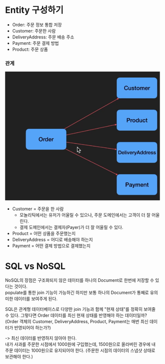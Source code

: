 # Entity 구성하기

- Order: 주문 정보 통합 저장
- Customer: 주문한 사람
- DeliveryAddress: 주문 배송 주소
- Payment: 주문 결제 방법
- Product: 주문 상품

### 관계

![poster](./images/order_entity.png)

- Customer = 주문을 한 사람
  - 모놀리틱에서는 유저가 어울릴 수 있으나, 주문 도메인에서는 고객이 더 잘 어울린다.
  - 결제 도메인에서는 결제자(Payer)가 더 잘 어울릴 수 있다.
- Product = 어떤 상품을 주문했는지
- DeliveryAddress = 어디로 배송해야 하는지
- Payment = 어떤 결제 방법으로 결제했는지

# SQL vs NoSQL

NoSQL의 장점은 구조화되지 않은 데이터를 하나의 Document로 한번에 저장할 수 있다는 것이다.  
populate를 통한 join 기능이 가능하긴 하지만 보통 하나의 Document가 통째로 유의미한 데이터를 보여주게 된다.

SQL은 관계형 데이터베이스로 다양한 join 기능과 함께 "현재 상태"를 정확히 보여줄 수 있다.
그렇다면 Order 데이터를 최신 현재 상태를 반영해야 하는 데이터일까? (Order 객체의 Customer, DeliveryAddress, Product, Payment는 매번 최신 데이터가 반영되어야 하는가?)

-> 최신 데이터를 반영하지 않아야 한다.  
내가 사과를 주문한 시점에서 1000원에 구입했는데, 1500원으로 올라버린 경우에 내 주문 데이터는 1000원으로 유지되어야 한다. (주문한 시점의 데이터의 스냅샷 상태로 보관해야 한다.)

